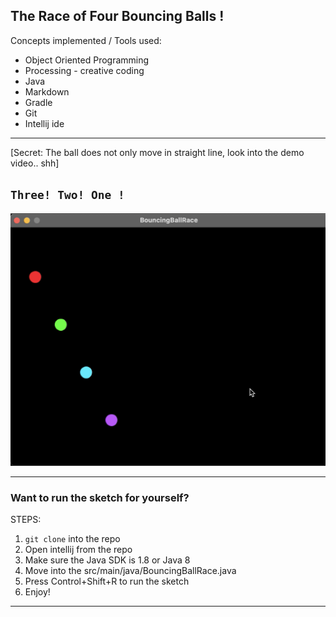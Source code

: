 ## The Race of Four Bouncing Balls !

Concepts implemented / Tools used:
* Object Oriented Programming
* Processing - creative coding
* Java
* Markdown
* Gradle
* Git
* Intellij ide

____________________________

[Secret: The ball does not only move in straight line, look into the demo video.. shh]
##  ```Three! Two! One !```

[![Watch the balls roll out](images/poster.png)](video/BouncingBallRace.mp4)


___________________________

### Want to run the sketch for yourself?

STEPS:
1) `git clone` into the repo
2) Open intellij from the repo
3) Make sure the Java SDK is 1.8 or Java 8
4) Move into the src/main/java/BouncingBallRace.java
5) Press Control+Shift+R to run the sketch
6) Enjoy!

___________________________
